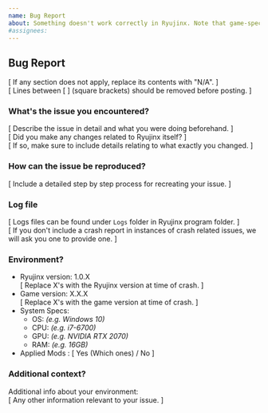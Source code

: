 ```yaml
---
name: Bug Report
about: Something doesn't work correctly in Ryujinx. Note that game-specific issues should be instead posted on the Game Compatibility List at https://github.com/Ryujinx/Ryujinx-Games-List, unless it is a provable regression.
#assignees:
---
```


## Bug Report

[ If any section does not apply, replace its contents with "N/A". ]</br>
[ Lines between [ ] (square brackets) should be removed before posting. ]

### What's the issue you encountered?

[ Describe the issue in detail and what you were doing beforehand. ]</br>
[ Did you make any changes related to Ryujinx itself? ]</br>
[ If so, make sure to include details relating to what exactly you changed. ]

### How can the issue be reproduced?

[ Include a detailed step by step process for recreating your issue. ]

### Log file

[ Logs files can be found under ``Logs`` folder in Ryujinx program folder. ]</br>
[ If you don't include a crash report in instances of crash related issues, we will ask you one to provide one. ]

### Environment?

- Ryujinx version: 1.0.X</br>
[ Replace X's with the Ryujinx version at time of crash. ]
- Game version: X.X.X</br>
[ Replace X's with the game version at time of crash. ]
- System Specs:
  - OS: *(e.g. Windows 10)*
  - CPU: *(e.g. i7-6700)*
  - GPU: *(e.g. NVIDIA RTX 2070)*
  - RAM: *(e.g. 16GB)*
- Applied Mods : [ Yes (Which ones) / No ]

### Additional context?

Additional info about your environment:</br>
[ Any other information relevant to your issue. ]
